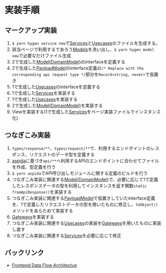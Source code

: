 # 実装手順

## マークアップ実装
1. `$ yarn hygen service new`で[Services](./layers/service/index.md)と[Usecases](./layers/service/usecases.md)のファイルを生成する。
1. 該当ページで利用するであろう[Models](./layers/model/index.md)を洗い出し、`$ yarn hygen model new`で必要なだけファイル生成
1. 2で生成した[Model(DomainModel)](./layers/model/domain.md)のinterfaceを定義する
1. 2で生成した[PayloadModel](./layers/model/payload.md)のinterface定義の`/* Replace with the corresponding api request type */`部分を`Record<string, never>`で仮置き
1. 1で生成した[Usecases](./layers/service/usecases.md)のinterfaceを定義する
1. 1で生成した[Services](./layers/service/index.md)を実装する
1. 1で生成した[Usecases](./layers/service/usecases.md)を実装する
1. 2で生成した[Model(DomainModel)](./layers/model/domain.md)を実装する
1. Viewを実装する(1で生成した[Services](./layers/service/index.md)をページ実装ファイルでインスタンス化)

## つなぎこみ実装
1. `types/response/**`、`types/request/**`で、利用するエンドポイントのレスポンス、リクエストのデータ型を定義する
1. [aspida](https://github.com/aspida/aspida)に基づき`api/**`へ利用するAPIのエンドポイントに合わせてファイルを作成、型定義を行う
1. `$ yarn aspida`でAPI呼び出しモジュールに関する定義のビルドを行う
1. つなぎこみ実装に関連する[Model(DomainModel)](./layers/model/domain.md)で、必要に応じて1で定義したレスポンスデータの型を利用してインスタンスを返す関数`static fromApiResponse()`を実装する
1. つなぎこみ実装に関連する[PayloadModel](./layers/model/payload.md)で仮置きしていたinterface定義を、1で定義したリクエストデータの型を用いたものに修正し、`toObject()`メソッドをあらためて実装する
1. [Gateways](./layers/gateway.md)を実装する
1. つなぎこみ実装に関連する[Usecases](./layers/service/usecases.md)の実装を[Gateways](./layers/gateway.md)を用いたものに実装し直す
1. つなぎこみ実装に関連する[Services](./layers/service/index.md)を必要に応じて修正

## バックリンク
- [Frontend Data Flow Architectue](./index.md)
